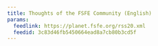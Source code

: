 ```yaml
---
title: Thoughts of the FSFE Community (English)
params:
  feedlink: https://planet.fsfe.org/rss20.xml
  feedid: 3c83d46fb5450664ead8a7cb80b3cd5f
---
```

